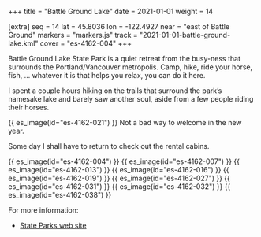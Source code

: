 +++
title = "Battle Ground Lake"
date = 2021-01-01
weight = 14

[extra]
seq = 14
lat = 45.8036
lon = -122.4927
near = "east of Battle Ground"
markers = "markers.js"
track = "2021-01-01-battle-ground-lake.kml"
cover = "es-4162-004"
+++

Battle Ground Lake State Park is a quiet retreat from the busy-ness that surrounds the Portland/Vancouver metropolis. Camp, hike, ride your horse, fish, … whatever it is that helps you relax, you can do it here.

<!-- more -->

I spent a couple hours hiking on the trails that surround the park’s namesake lake and barely saw another soul, aside from a few people riding their horses.

{{ es_image(id="es-4162-021") }}
Not a bad way to welcome in the new year.

Some day I shall have to return to check out the rental cabins.

{{ es_image(id="es-4162-004") }}
{{ es_image(id="es-4162-007") }}
{{ es_image(id="es-4162-013") }}
{{ es_image(id="es-4162-016") }}
{{ es_image(id="es-4162-019") }}
{{ es_image(id="es-4162-027") }}
{{ es_image(id="es-4162-031") }}
{{ es_image(id="es-4162-032") }}
{{ es_image(id="es-4162-038") }}

For more information:

* [State Parks web site](https://parks.state.wa.us/472/Battle-Ground-Lake)
